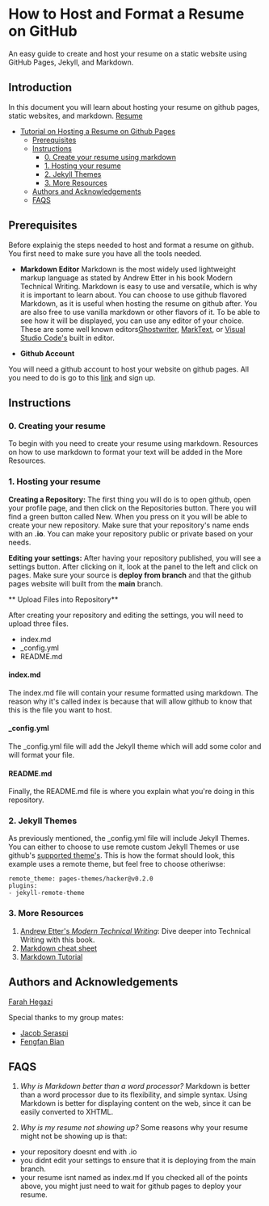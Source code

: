 # How to Host and Format a Resume on GitHub

An easy guide to create and host your resume on a static website using GitHub Pages, Jekyll, and Markdown.

## Introduction 
In this document you will learn about hosting your resume on github pages, static websites, and markdown. 
[Resume]([https://imgur.com/a/I0Zrdtd](https://imgur.com/eHiv7CZ))


- [Tutorial on Hosting a Resume on Github Pages](#tutorial-on-hosting-a-resume-on-github-pages)
  - [Prerequisites](#prerequisites)
  - [Instructions](#instructions)
    - [0. Create your resume using markdown](#0-create-your-resume)
    - [1. Hosting your resume](#1-host-your-resume)
    - [2. Jekyll Themes](#2-jekyll-themes)
    - [3. More Resources](#3-more-resources)
  - [Authors and Acknowledgements](#authors-and-acknowledgements)
  - [FAQS](#faqs)

  
## Prerequisites
  Before explainig the steps needed to host and format a resume on github. You first need to make sure you have all the tools needed.
  - **Markdown Editor** 
  Markdown is the most widely used lightweight markup language as stated by Andrew Etter in his book Modern Technical Writing. Markdown is easy to use and versatile, which is why it is important to learn about. You can choose to use github flavored Markdown, as it is useful when hosting the resume on github after. You are also free to use vanilla markdown or other flavors of it. To be able to see how it will be displayed, you can use any editor of your choice. These are some well known editors[Ghostwriter](https://ghostwriter.kde.org/), [MarkText](https://github.com/marktext/marktext), or [Visual Studio Code's](https://code.visualstudio.com/) built in editor. 

  - **Github Account** 
      
  You will need a github account to host your website on github pages. All you need to do is go to this [link](https://github.com/) and sign up. 


## Instructions
### 0. Creating your resume

To begin with you need to create your resume using markdown. Resources on how to use markdown to format your text will be added in the More Resources.
### 1. Hosting your resume

**Creating a Repository:**
The first thing you will do is to open github, open your profile page, and then click on the Repositories button. There you will find a green button called New. When you press on it you will be able to create your new repository. Make sure that your repository's name ends with an **.io**. You can make your repository public or private based on your needs.

**Editing your settings:**
After having your repository published, you will see a settings button. After clicking on it, look at the panel to the left and click on pages. Make sure your source is **deploy from branch** and that the github pages website will built from the **main** branch. 

** Upload Files into Repository**

After creating your repository and editing the settings, you will need to upload three files. 
  - index.md 
  - _config.yml 
  - README.md 

#### index.md
The index.md file will contain your resume formatted using markdown. The reason why it's called index is because that will allow github to know that this is the file you want to host.

#### _config.yml
The _config.yml file will add the Jekyll theme which will add some color and will format your file.

#### README.md
Finally, the README.md file is where you explain what you're doing in this repository.


### 2. Jekyll Themes

As previously mentioned, the _config.yml file will include Jekyll Themes. You can either to choose to use remote custom Jekyll Themes or use github's [supported theme's](https://pages.github.com/themes/). 
This is how the format should look, this example uses a remote theme, but feel free to choose otheriwse:

```
remote_theme: pages-themes/hacker@v0.2.0
plugins:
- jekyll-remote-theme 
```

### 3. More Resources
1. [Andrew Etter's *Modern Technical Writing*](https://www.amazon.com/Modern-Technical-Writing-Introduction-Documentation-ebook/dp/B01A2QL9SS): Dive deeper into Technical Writing with this book.
2. [Markdown cheat sheet](https://github.com/adam-p/markdown-here/wiki/Markdown-Cheatsheet)
3. [Markdown Tutorial](https://www.markdowntutorial.com/)

## Authors and Acknowledgements
[Farah Hegazi](https://github.com/farahhegazi)

Special thanks to my group mates:
- [Jacob Seraspi](https://github.com/jacobseraspi)
- [Fengfan Bian]()

## FAQS
1. *Why is Markdown better than a word processor?*
Markdown is better than a word processor due to its flexibility, and simple syntax. Using Markdown is better for displaying content on the web, since it can be easily converted to XHTML.

2. *Why is my resume not showing up?*
Some reasons why your resume might not be showing up is that:
- your repository doesnt end with .io
- you didnt edit your settings to ensure that it is deploying from the main branch.
- your resume isnt named as index.md
If you checked all of the points above, you might just need to wait for github pages to deploy your resume.



